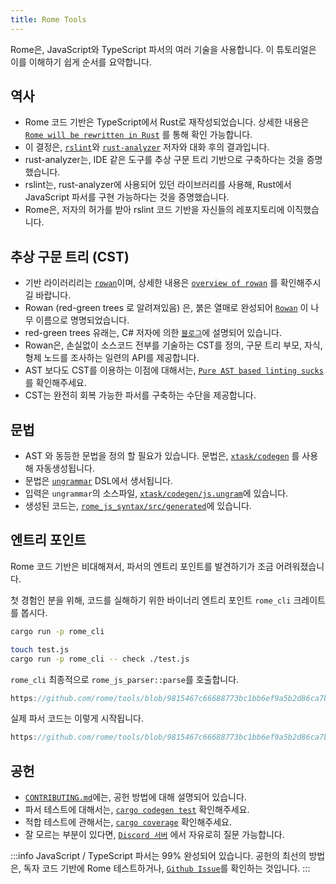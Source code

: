 ```yaml
---
title: Rome Tools
---
```


Rome은, JavaScript와 TypeScript 파서의 여러 기술을 사용합니다. 이 튜토리얼은
이를 이해하기 쉽게 순서를 요약합니다.

<!--truncate-->

## 역사

-   Rome 코드 기반은 TypeScript에서 Rust로 재작성되었습니다. 상세한 내용은
    [`Rome will be rewritten in Rust`](https://web.archive.org/web/20230401084626/https://rome.tools/blog/2021/09/21/rome-will-be-rewritten-in-rust/)
    를 통해 확인 가능합니다.
-   이 결정은, [`rslint`](https://github.com/rslint/rslint)와
    [`rust-analyzer`](https://github.com/rust-lang/rust-analyzer) 저자와 대화 후의
    결과입니다.
-   rust-analyzer는, IDE 같은 도구를 추상 구문 트리 기반으로 구축하다는 것을
    증명했습니다.
-   rslint는, rust-analyzer에 사용되어 있던 라이브러리를 사용해, Rust에서
    JavaScript 파서를 구현 가능하다는 것을 증명했습니다.
-   Rome은, 저자의 허가를 받아 rslint 코드 기반을 자신들의 레포지토리에
    이직했습니다.

## 추상 구문 트리 (CST)

-   기반 라이러리리는 [`rowan`](https://github.com/rust-analyzer/rowan)이며,
    상세한 내용은
    [`overview of rowan`](https://github.com/rust-lang/rust-analyzer/blob/master/docs/dev/syntax.md)
    를 확인해주시길 바랍니다.
-   Rowan (red-green trees 로 알려져있음) 은, 붉은 열매로 완성되어
    [`Rowan`](https://en.wikipedia.org/wiki/Rowan) 이 나무 이름으로
    명명되었습니다.
-   red-green trees 유래는, C# 저자에 의한
    [`블로그`](https://ericlippert.com/2012/06/08/red-green-trees/)에 설명되어
    있습니다.
-   Rowan은, 손실없이 소스코드 전부를 기술하는 CST를 정의, 구문 트리 부모, 자식,
    형제 노드를 조사하는 일련의 API를 제공합니다.
-   AST 보다도 CST를 이용하는 이점에 대해서는,
    [`Pure AST based linting sucks`](https://rdambrosio016.github.io/rust/2020/09/18/pure-ast-based-linting-sucks.html)
    를 확인해주세요.
-   CST는 완전히 회복 가능한 파서를 구축하는 수단을 제공합니다.

## 문법

-   AST 와 동등한 문법을 정의 할 필요가 있습니다. 문법은,
    [`xtask/codegen`](https://github.com/rome/tools/tree/main/xtask/codegen) 를
    사용해 자동생성됩니다.
-   문법은 [`ungrammar`](https://github.com/rust-analyzer/ungrammar) DSL에서
    생서됩니다.
-   입력은 `ungrammar`의 소스파일,
    [`xtask/codegen/js.ungram`](https://github.com/rome/tools/blob/main/xtask/codegen/js.ungram)에
    있습니다.
-   생성된 코드는,
    [`rome_js_syntax/src/generated`](https://github.com/rome/tools/tree/main/crates/rome_js_syntax/src/generated)에
    있습니다.

## 엔트리 포인트

Rome 코드 기반은 비대해져서, 파서의 엔트리 포인트를 발견하기가 조금
어려워졌습니다.

첫 경험인 분을 위해, 코드를 실해하기 위한 바이너리 엔트리 포인트 `rome_cli`
크레이트를 봅시다.

```bash
cargo run -p rome_cli

touch test.js
cargo run -p rome_cli -- check ./test.js
```

`rome_cli` 최종적으로 `rome_js_parser::parse`를 호출합니다.

```rust reference
https://github.com/rome/tools/blob/9815467c66688773bc1bb6ef9a5b2d86ca7b3682/crates/rome_js_parser/src/parse.rs#L178-L187
```

실제 파서 코드는 이렇게 시작됩니다.

```rust reference
https://github.com/rome/tools/blob/9815467c66688773bc1bb6ef9a5b2d86ca7b3682/crates/rome_js_parser/src/syntax/program.rs#L14-L17
```

## 공헌

-   [`CONTRIBUTING.md`](https://github.com/rome/tools/blob/main/CONTRIBUTING.md)에는,
    공헌 방법에 대해 설명되어 있습니다.
-   파서 테스트에 대해서는,
    [`cargo codegen test`](https://github.com/rome/tools/tree/main/xtask/codegen#cargo-codegen-test)
    확인해주세요.
-   적합 테스트에 관해서는,
    [`cargo coverage`](https://github.com/rome/tools/tree/main/xtask/coverage)
    확인해주세요.
-   잘 모르는 부분이 있다면, [`Discord 서버`](https://discord.com/invite/rome)
    에서 자유로히 질문 가능합니다.

:::info JavaScript / TypeScript 파서는 99% 완성되어 있습니다. 공헌의 최선의
방법은, 독자 코드 기반에 Rome 테스트하거나,
[`Github Issue`](https://github.com/rome/tools/issues)를 확인하는 것입니다. :::
